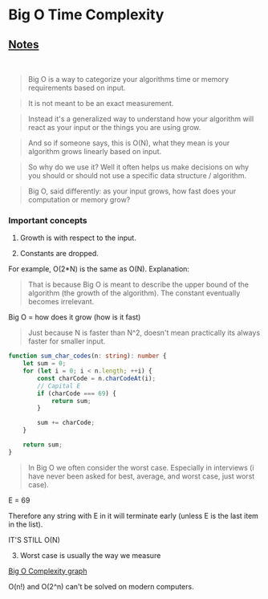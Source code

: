 # Big O Time Complexity

## [Notes](./notes.md)
<br>

> Big O is a way to categorize your algorithms time or memory requirements based on input. 

> It is not meant to be an exact measurement.

> Instead it's a generalized way to understand how your algorithm will react as your input or the things you are using grow.

> And so if someone says, this is O(N), what they mean is your algorithm grows linearly based on input.

> So why do we use it? Well it often helps us make decisions on why you should or should not use a specific data structure / algorithm.

> Big O, said differently: as your input grows, how fast does your computation or memory grow?

### Important concepts

1. Growth is with respect to the input.

2. Constants are dropped.

For example, O(2*N) is the same as O(N). Explanation:
> That is because Big O is meant to describe the upper bound of the algorithm (the growth of the algorithm). The constant eventually becomes irrelevant.

Big O = how does it grow (how is it fast)

> Just because N is faster than N^2, doesn't mean practically its always faster for smaller input.

```ts
function sum_char_codes(n: string): number {
    let sum = 0;
    for (let i = 0; i < n.length; ++i) {
        const charCode = n.charCodeAt(i);
        // Capital E
        if (charCode === 69) {
            return sum;
        }

        sum += charCode;
    }

    return sum;
}
```

> In Big O we often consider the worst case.
Especially in interviews (i have never been asked for best, average, and worst case, just worst case).

E = 69

Therefore any string with E in it will terminate early (unless E is the last item in the list).

IT'S STILL O(N)

3. Worst case is usually the way we measure

[Big O Complexity graph](https://www.hackerearth.com/practice/notes/big-o-cheatsheet-series-data-structures-and-algorithms-with-thier-complexities-1/)

O(n!) and O(2^n) can't be solved on modern computers.
